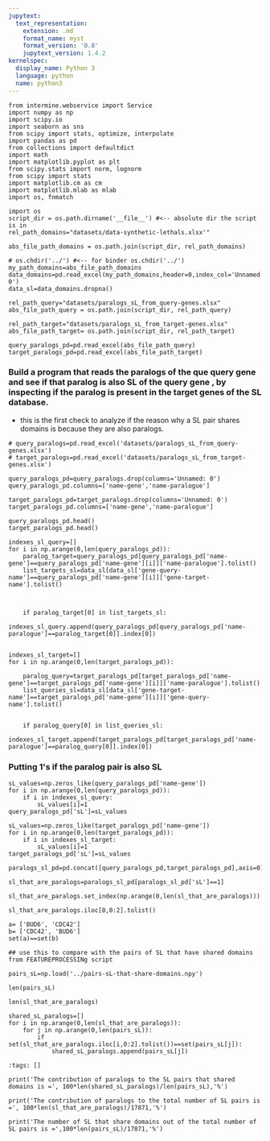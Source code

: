 ```yaml
---
jupytext:
  text_representation:
    extension: .md
    format_name: myst
    format_version: '0.8'
    jupytext_version: 1.4.2
kernelspec:
  display_name: Python 3
  language: python
  name: python3
---
```


```{code-cell} ipython3
from intermine.webservice import Service
import numpy as np
import scipy.io
import seaborn as sns
from scipy import stats, optimize, interpolate
import pandas as pd
from collections import defaultdict 
import math
import matplotlib.pyplot as plt
from scipy.stats import norm, lognorm
from scipy import stats
import matplotlib.cm as cm
import matplotlib.mlab as mlab
import os, fnmatch
```

```{code-cell} ipython3
import os
script_dir = os.path.dirname('__file__') #<-- absolute dir the script is in
rel_path_domains="datasets/data-synthetic-lethals.xlsx'"

abs_file_path_domains = os.path.join(script_dir, rel_path_domains)

# os.chdir('../') #<-- for binder os.chdir('../')
my_path_domains=abs_file_path_domains
data_domains=pd.read_excel(my_path_domains,header=0,index_col='Unnamed: 0')
data_sl=data_domains.dropna()

rel_path_query="datasets/paralogs_sL_from_query-genes.xlsx"
abs_file_path_query = os.path.join(script_dir, rel_path_query)

rel_path_target="datasets/paralogs_sL_from_target-genes.xlsx"
abs_file_path_target= os.path.join(script_dir, rel_path_target)

query_paralogs_pd=pd.read_excel(abs_file_path_query)
target_paralogs_pd=pd.read_excel(abs_file_path_target)
```

###  Build  a program that reads the paralogs of the que query gene and see if that paralog is also SL of the query gene , by inspecting if the paralog is present in the target genes of the SL database. 
- this is the first check to analyze if the reason why a SL pair shares domains is because they are also paralogs. 


```{code-cell} ipython3
# query_paralogs=pd.read_excel('datasets/paralogs_sL_from_query-genes.xlsx')
# target_paralogs=pd.read_excel('datasets/paralogs_sL_from_target-genes.xlsx')

query_paralogs_pd=query_paralogs.drop(columns='Unnamed: 0')
query_paralogs_pd.columns=['name-gene','name-paralogue']

target_paralogs_pd=target_paralogs.drop(columns='Unnamed: 0')
target_paralogs_pd.columns=['name-gene','name-paralogue']
```

```{code-cell} ipython3
query_paralogs_pd.head()
target_paralogs_pd.head()
```

```{code-cell} ipython3
indexes_sl_query=[]
for i in np.arange(0,len(query_paralogs_pd)):
    paralog_target=query_paralogs_pd[query_paralogs_pd['name-gene']==query_paralogs_pd['name-gene'][i]]['name-paralogue'].tolist()
    list_targets_sl=data_sl[data_sl['gene-query-name']==query_paralogs_pd['name-gene'][i]]['gene-target-name'].tolist()


    
    if paralog_target[0] in list_targets_sl:
        indexes_sl_query.append(query_paralogs_pd[query_paralogs_pd['name-paralogue']==paralog_target[0]].index[0])


indexes_sl_target=[]
for i in np.arange(0,len(target_paralogs_pd)): 
    
    paralog_query=target_paralogs_pd[target_paralogs_pd['name-gene']==target_paralogs_pd['name-gene'][i]]['name-paralogue'].tolist()
    list_queries_sl=data_sl[data_sl['gene-target-name']==target_paralogs_pd['name-gene'][i]]['gene-query-name'].tolist()


    if paralog_query[0] in list_queries_sl:
        indexes_sl_target.append(target_paralogs_pd[target_paralogs_pd['name-paralogue']==paralog_query[0]].index[0])

```

### Putting 1's if the paralog pair is also SL

```{code-cell} ipython3
sL_values=np.zeros_like(query_paralogs_pd['name-gene'])
for i in np.arange(0,len(query_paralogs_pd)):
    if i in indexes_sl_query:
        sL_values[i]=1
query_paralogs_pd['sL']=sL_values

sL_values=np.zeros_like(target_paralogs_pd['name-gene'])
for i in np.arange(0,len(target_paralogs_pd)):
    if i in indexes_sl_target:
        sL_values[i]=1
target_paralogs_pd['sL']=sL_values
```

```{code-cell} ipython3
paralogs_sl_pd=pd.concat([query_paralogs_pd,target_paralogs_pd],axis=0)
```

```{code-cell} ipython3
sl_that_are_paralogs=paralogs_sl_pd[paralogs_sl_pd['sL']==1]
```

```{code-cell} ipython3
sl_that_are_paralogs.set_index(np.arange(0,len(sl_that_are_paralogs)))
```

```{code-cell} ipython3
sl_that_are_paralogs.iloc[0,0:2].tolist()
```

```{code-cell} ipython3
a= ['BUD6', 'CDC42']
b= ['CDC42', 'BUD6']
set(a)==set(b)
```

```{code-cell} ipython3
## use this to compare with the pairs of SL that have shared domains from FEATUREPROCESSINg script  
```

```{code-cell} ipython3
pairs_sL=np.load('../pairs-sL-that-share-domains.npy')
```

```{code-cell} ipython3
len(pairs_sL)
```

```{code-cell} ipython3
len(sl_that_are_paralogs)
```

```{code-cell} ipython3
shared_sL_paralogs=[]
for i in np.arange(0,len(sl_that_are_paralogs)):
    for j in np.arange(0,len(pairs_sL)):
        if set(sl_that_are_paralogs.iloc[i,0:2].tolist())==set(pairs_sL[j]):
            shared_sL_paralogs.append(pairs_sL[j])

```

```{code-cell} ipython3
:tags: []

print('The contribution of paralogs to the SL pairs that shared domains is =', 100*len(shared_sL_paralogs)/len(pairs_sL),'%')

print('The contribution of paralogs to the total number of SL pairs is  =', 100*len(sl_that_are_paralogs)/17871,'%')

print('The number of SL that share domains out of the total number of SL pairs is =',100*len(pairs_sL)/17871,'%')
```

```{code-cell} ipython3

```
